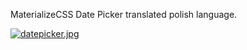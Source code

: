 
MaterializeCSS Date Picker translated polish language.

[![datepicker.jpg](https://i.postimg.cc/xTmvsG9K/datepicker.jpg)](https://postimg.cc/gnYLjZXJ)
